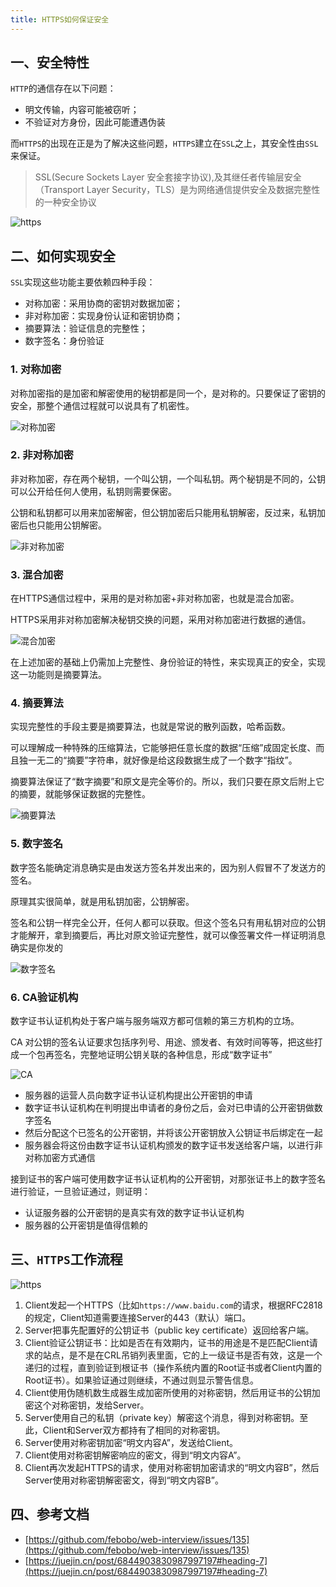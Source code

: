 ```yaml
---
title: HTTPS如何保证安全
---
```


## 一、安全特性

`HTTP`的通信存在以下问题：

- 明文传输，内容可能被窃听；
- 不验证对方身份，因此可能遭遇伪装

而`HTTPS`的出现在正是为了解决这些问题，`HTTPS`建立在`SSL`之上，其安全性由`SSL`来保证。

> SSL(Secure Sockets Layer 安全套接字协议),及其继任者传输层安全（Transport Layer Security，TLS）是为网络通信提供安全及数据完整性的一种安全协议

![https](https://raw.githubusercontent.com/aaaaaAndy/picture/main/images/20220309113650.png)

## 二、如何实现安全

`SSL`实现这些功能主要依赖四种手段：

- 对称加密：采用协商的密钥对数据加密；
- 非对称加密：实现身份认证和密钥协商；
- 摘要算法：验证信息的完整性；
- 数字签名：身份验证

### 1. 对称加密

对称加密指的是加密和解密使用的秘钥都是同一个，是对称的。只要保证了密钥的安全，那整个通信过程就可以说具有了机密性。

![对称加密](https://raw.githubusercontent.com/aaaaaAndy/picture/main/images/20220309113946.png)

### 2. 非对称加密

非对称加密，存在两个秘钥，一个叫公钥，一个叫私钥。两个秘钥是不同的，公钥可以公开给任何人使用，私钥则需要保密。

公钥和私钥都可以用来加密解密，但公钥加密后只能用私钥解密，反过来，私钥加密后也只能用公钥解密。

![非对称加密](https://raw.githubusercontent.com/aaaaaAndy/picture/main/images/20220309114112.png)

### 3. 混合加密

在HTTPS通信过程中，采用的是对称加密+非对称加密，也就是混合加密。

HTTPS采用非对称加密解决秘钥交换的问题，采用对称加密进行数据的通信。

![混合加密](https://raw.githubusercontent.com/aaaaaAndy/picture/main/images/20220309114250.png)

在上述加密的基础上仍需加上完整性、身份验证的特性，来实现真正的安全，实现这一功能则是摘要算法。

### 4. 摘要算法

实现完整性的手段主要是摘要算法，也就是常说的散列函数，哈希函数。

可以理解成一种特殊的压缩算法，它能够把任意长度的数据“压缩”成固定长度、而且独一无二的“摘要”字符串，就好像是给这段数据生成了一个数字“指纹”。

摘要算法保证了“数字摘要”和原文是完全等价的。所以，我们只要在原文后附上它的摘要，就能够保证数据的完整性。

![摘要算法](https://raw.githubusercontent.com/aaaaaAndy/picture/main/images/20220309114549.png)

### 5. 数字签名

数字签名能确定消息确实是由发送方签名并发出来的，因为别人假冒不了发送方的签名。

原理其实很简单，就是用私钥加密，公钥解密。

签名和公钥一样完全公开，任何人都可以获取。但这个签名只有用私钥对应的公钥才能解开，拿到摘要后，再比对原文验证完整性，就可以像签署文件一样证明消息确实是你发的

![数字签名](https://raw.githubusercontent.com/aaaaaAndy/picture/main/images/20220309114718.png)

### 6. CA验证机构

数字证书认证机构处于客户端与服务端双方都可信赖的第三方机构的立场。

CA 对公钥的签名认证要求包括序列号、用途、颁发者、有效时间等等，把这些打成一个包再签名，完整地证明公钥关联的各种信息，形成“数字证书”

![CA](https://raw.githubusercontent.com/aaaaaAndy/picture/main/images/20220309114740.png)

- 服务器的运营人员向数字证书认证机构提出公开密钥的申请
- 数字证书认证机构在判明提出申请者的身份之后，会对已申请的公开密钥做数字签名
- 然后分配这个已签名的公开密钥，并将该公开密钥放入公钥证书后绑定在一起
- 服务器会将这份由数字证书认证机构颁发的数字证书发送给客户端，以进行非对称加密方式通信

接到证书的客户端可使用数字证书认证机构的公开密钥，对那张证书上的数字签名进行验证，一旦验证通过，则证明：

- 认证服务器的公开密钥的是真实有效的数字证书认证机构
- 服务器的公开密钥是值得信赖的

## 三、`HTTPS`工作流程

![https](https://raw.githubusercontent.com/aaaaaAndy/picture/main/images/20220309115130.png)

1. Client发起一个HTTPS（比如`https://www.baidu.com`的请求，根据RFC2818的规定，Client知道需要连接Server的443（默认）端口。
2. Server把事先配置好的公钥证书（public key certificate）返回给客户端。
3. Client验证公钥证书：比如是否在有效期内，证书的用途是不是匹配Client请求的站点，是不是在CRL吊销列表里面，它的上一级证书是否有效，这是一个递归的过程，直到验证到根证书（操作系统内置的Root证书或者Client内置的Root证书）。如果验证通过则继续，不通过则显示警告信息。
4. Client使用伪随机数生成器生成加密所使用的对称密钥，然后用证书的公钥加密这个对称密钥，发给Server。
5. Server使用自己的私钥（private key）解密这个消息，得到对称密钥。至此，Client和Server双方都持有了相同的对称密钥。
6. Server使用对称密钥加密“明文内容A”，发送给Client。
7. Client使用对称密钥解密响应的密文，得到“明文内容A”。
8. Client再次发起HTTPS的请求，使用对称密钥加密请求的“明文内容B”，然后Server使用对称密钥解密密文，得到“明文内容B”。


## 四、参考文档

- [https://github.com/febobo/web-interview/issues/135](https://github.com/febobo/web-interview/issues/135)
- [https://juejin.cn/post/6844903830987997197#heading-7](https://juejin.cn/post/6844903830987997197#heading-7)
